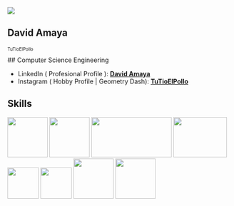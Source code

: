 ![](https://i.pinimg.com/originals/7a/fd/d6/7afdd6915a8219f5dcdb89ff990a9a72.gif)

## David Amaya
<p style="font-size: 10px">TuTioElPollo</p>
## Computer Science Engineering

* LinkedIn ( Profesional Profile ): **[David Amaya](www.linkedin.com/in/david-amaya-)**
* Instagram ( Hobby Profile | Geometry Dash): **[TuTioElPollo](https://www.instagram.com/tutioelpollo)**


## Skills
<div style="display:inline-block">
  <img src="https://cdn.icon-icons.com/icons2/2415/PNG/512/java_original_wordmark_logo_icon_146459.png" width="90" height="90"/>
  <img src="https://camo.githubusercontent.com/9c8eef80636ac8a6f3846c326175ff2508a8ec7f907f9a8e11b8e7c7258e8cac/68747470733a2f2f737461636b6a6176612e636f6d2f77702d636f6e74656e742f75706c6f6164732f323031372f31322f737072696e672d6d76632d6c6f676f2e706e67" width="90"         
       height="90"/>
  <img src="https://1000marcas.net/wp-content/uploads/2020/11/MySQL-logo.png" width="180" height="90"/>
  <img src="https://cdn-ankpc.nitrocdn.com/CXPATxiuOnLCmBDTxjvMhJHZsrQOcxUs/assets/images/source/rev-fa96a90/www.striim.com/wp-content/themes/striim2022/images/connectors_icons/white/microsoftsqlserver.png" width="120" height="90" />
  <img src="https://cdn-icons-png.flaticon.com/512/1532/1532556.png" width="70" height="70" />
  <img src="https://seeklogo.com/images/C/css-3-logo-023C1A7171-seeklogo.com.png" width="70" height="70" />
  <img src="https://upload.wikimedia.org/wikipedia/commons/thumb/c/cf/Angular_full_color_logo.svg/800px-Angular_full_color_logo.svg.png" width="90" height="90">
  <img src="https://user-images.githubusercontent.com/62670505/195007613-18dce7c2-a73d-43eb-b454-ffbabfa802b6.png" width="90" height="90" />         
</div>





